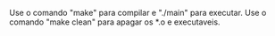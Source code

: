 Use o comando "make" para compilar e "./main" para executar.
Use o comando "make clean" para apagar os *.o e executaveis.
